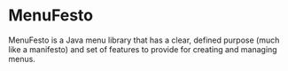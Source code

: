 # MenuFesto
MenuFesto is a Java menu library that has a clear, defined purpose (much like a manifesto) and set of features to provide for creating and managing menus.
